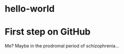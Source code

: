 # hello-world
First step on GitHub
====================
Me?
Maybe in the prodromal period of schizophrenia...

